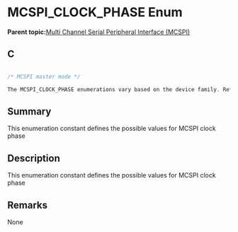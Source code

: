 # MCSPI\_CLOCK\_PHASE Enum

**Parent topic:**[Multi Channel Serial Peripheral Interface \(MCSPI\)](GUID-A3A5277D-BAE3-4BD0-91E9-D4E7E0608BE7.md)

## C

```c

/* MCSPI master mode */

The MCSPI_CLOCK_PHASE enumerations vary based on the device family. Refer the generated header file for the actual MCSPI_CLOCK_PHASE enumerator constants.

```

## Summary

This enumeration constant defines the possible values for MCSPI clock phase

## Description

This enumeration constant defines the possible values for MCSPI clock phase

## Remarks

None

